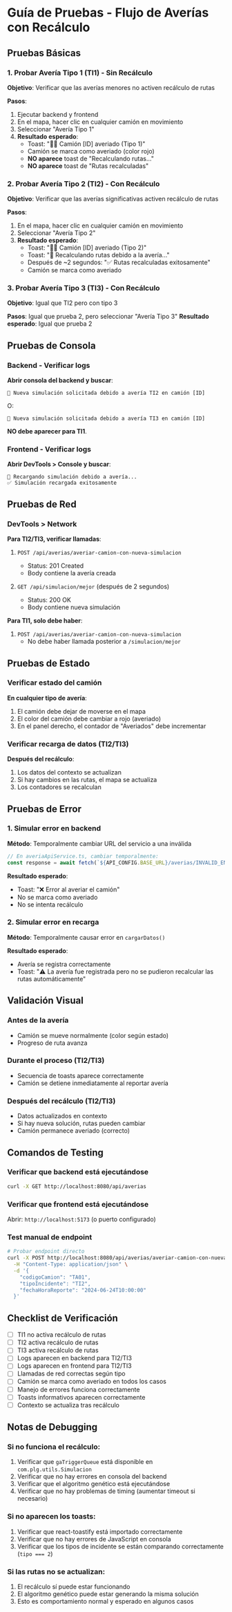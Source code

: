 # Guía de Pruebas - Flujo de Averías con Recálculo

## Pruebas Básicas

### 1. Probar Avería Tipo 1 (TI1) - Sin Recálculo
**Objetivo**: Verificar que las averías menores no activen recálculo de rutas

**Pasos**:
1. Ejecutar backend y frontend
2. En el mapa, hacer clic en cualquier camión en movimiento
3. Seleccionar "Avería Tipo 1"
4. **Resultado esperado**:
   - Toast: "🚛💥 Camión [ID] averiado (Tipo 1)"
   - Camión se marca como averiado (color rojo)
   - **NO aparece** toast de "Recalculando rutas..."
   - **NO aparece** toast de "Rutas recalculadas"

### 2. Probar Avería Tipo 2 (TI2) - Con Recálculo
**Objetivo**: Verificar que las averías significativas activen recálculo de rutas

**Pasos**:
1. En el mapa, hacer clic en cualquier camión en movimiento
2. Seleccionar "Avería Tipo 2"
3. **Resultado esperado**:
   - Toast: "🚛💥 Camión [ID] averiado (Tipo 2)"
   - Toast: "🔄 Recalculando rutas debido a la avería..."
   - Después de ~2 segundos: "✅ Rutas recalculadas exitosamente"
   - Camión se marca como averiado

### 3. Probar Avería Tipo 3 (TI3) - Con Recálculo
**Objetivo**: Igual que TI2 pero con tipo 3

**Pasos**: Igual que prueba 2, pero seleccionar "Avería Tipo 3"
**Resultado esperado**: Igual que prueba 2

## Pruebas de Consola

### Backend - Verificar logs
**Abrir consola del backend y buscar**:
```
🔄 Nueva simulación solicitada debido a avería TI2 en camión [ID]
```
O:
```
🔄 Nueva simulación solicitada debido a avería TI3 en camión [ID]
```

**NO debe aparecer para TI1**.

### Frontend - Verificar logs
**Abrir DevTools > Console y buscar**:
```
🔄 Recargando simulación debido a avería...
✅ Simulación recargada exitosamente
```

## Pruebas de Red

### DevTools > Network
**Para TI2/TI3, verificar llamadas**:
1. `POST /api/averias/averiar-camion-con-nueva-simulacion`
   - Status: 201 Created
   - Body contiene la avería creada

2. `GET /api/simulacion/mejor` (después de 2 segundos)
   - Status: 200 OK  
   - Body contiene nueva simulación

**Para TI1, solo debe haber**:
1. `POST /api/averias/averiar-camion-con-nueva-simulacion`
   - No debe haber llamada posterior a `/simulacion/mejor`

## Pruebas de Estado

### Verificar estado del camión
**En cualquier tipo de avería**:
1. El camión debe dejar de moverse en el mapa
2. El color del camión debe cambiar a rojo (averiado)
3. En el panel derecho, el contador de "Averiados" debe incrementar

### Verificar recarga de datos (TI2/TI3)
**Después del recálculo**:
1. Los datos del contexto se actualizan
2. Si hay cambios en las rutas, el mapa se actualiza
3. Los contadores se recalculan

## Pruebas de Error

### 1. Simular error en backend
**Método**: Temporalmente cambiar URL del servicio a una inválida
```typescript
// En averiaApiService.ts, cambiar temporalmente:
const response = await fetch(`${API_CONFIG.BASE_URL}/averias/INVALID_ENDPOINT`, {
```

**Resultado esperado**:
- Toast: "❌ Error al averiar el camión"
- No se marca como averiado
- No se intenta recálculo

### 2. Simular error en recarga
**Método**: Temporalmente causar error en `cargarDatos()`

**Resultado esperado**:
- Avería se registra correctamente
- Toast: "⚠️ La avería fue registrada pero no se pudieron recalcular las rutas automáticamente"

## Validación Visual

### Antes de la avería
- Camión se mueve normalmente (color según estado)
- Progreso de ruta avanza

### Durante el proceso (TI2/TI3)
- Secuencia de toasts aparece correctamente
- Camión se detiene inmediatamente al reportar avería

### Después del recálculo (TI2/TI3)
- Datos actualizados en contexto
- Si hay nueva solución, rutas pueden cambiar
- Camión permanece averiado (correcto)

## Comandos de Testing

### Verificar que backend está ejecutándose
```bash
curl -X GET http://localhost:8080/api/averias
```

### Verificar que frontend está ejecutándose
Abrir: `http://localhost:5173` (o puerto configurado)

### Test manual de endpoint
```bash
# Probar endpoint directo
curl -X POST http://localhost:8080/api/averias/averiar-camion-con-nueva-simulacion \
  -H "Content-Type: application/json" \
  -d '{
    "codigoCamion": "TA01",
    "tipoIncidente": "TI2",
    "fechaHoraReporte": "2024-06-24T10:00:00"
  }'
```

## Checklist de Verificación

- [ ] TI1 no activa recálculo de rutas
- [ ] TI2 activa recálculo de rutas  
- [ ] TI3 activa recálculo de rutas
- [ ] Logs aparecen en backend para TI2/TI3
- [ ] Logs aparecen en frontend para TI2/TI3
- [ ] Llamadas de red correctas según tipo
- [ ] Camión se marca como averiado en todos los casos
- [ ] Manejo de errores funciona correctamente
- [ ] Toasts informativos aparecen correctamente
- [ ] Contexto se actualiza tras recálculo

## Notas de Debugging

### Si no funciona el recálculo:
1. Verificar que `gaTriggerQueue` está disponible en `com.plg.utils.Simulacion`
2. Verificar que no hay errores en consola del backend
3. Verificar que el algoritmo genético está ejecutándose
4. Verificar que no hay problemas de timing (aumentar timeout si necesario)

### Si no aparecen los toasts:
1. Verificar que react-toastify está importado correctamente
2. Verificar que no hay errores de JavaScript en consola
3. Verificar que los tipos de incidente se están comparando correctamente (`tipo === 2`)

### Si las rutas no se actualizan:
1. El recálculo sí puede estar funcionando
2. El algoritmo genético puede estar generando la misma solución
3. Esto es comportamiento normal y esperado en algunos casos
